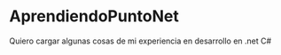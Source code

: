 AprendiendoPuntoNet
===================

Quiero cargar algunas cosas de mi experiencia en desarrollo en .net C#
